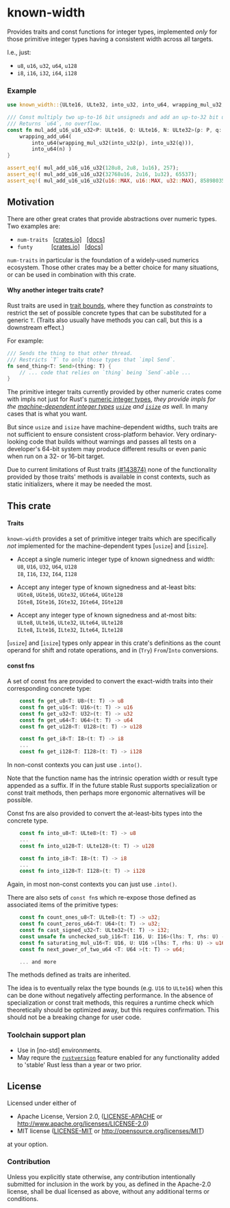 # known-width

Provides traits and const functions for integer types, implemented *only* for those primitive
integer types having a consistent width across all targets.

I.e., just:

- `u8`, `u16`, `u32`, `u64`, `u128`
- `i8`, `i16`, `i32`, `i64`, `i128`

### Example

```rust
use known_width::{ULte16, ULte32, into_u32, into_u64, wrapping_mul_u32, wrapping_add_u64};

/// Const multiply two up-to-16 bit unsigneds and add an up-to-32 bit unsigned.
/// Returns `u64`, no overflow.
const fn mul_add_u16_u16_u32<P: ULte16, Q: ULte16, N: ULte32>(p: P, q: Q, n: N) -> u64 {
    wrapping_add_u64(
        into_u64(wrapping_mul_u32(into_u32(p), into_u32(q))),
        into_u64(n) )
}

assert_eq!( mul_add_u16_u16_u32(128u8, 2u8, 1u16), 257);
assert_eq!( mul_add_u16_u16_u32(32768u16, 2u16, 1u32), 65537);
assert_eq!( mul_add_u16_u16_u32(u16::MAX, u16::MAX, u32::MAX), 8589803520);
```

## Motivation

There are other great crates that provide abstractions over numeric types. Two examples are:

- `num-traits`
  &nbsp; [\[crates.io\]](https://crates.io/crates/num-traits)
  &nbsp; [\[docs\]](https://docs.rs/num-traits/latest/num_traits/int/trait.PrimInt.html)
- `funty`
  &nbsp; &nbsp; &nbsp; &nbsp; &nbsp; [\[crates.io\]](https://crates.io/crates/funty)
  &nbsp; [\[docs\]](https://docs.rs/funty/latest/funty/trait.Integral.html#foreign-impls)

`num-traits` in particular is the foundation of a widely-used numerics ecosystem. Those other
crates may be a better choice for many situations, or can be used in combination with this crate.

#### Why another integer traits crate?

Rust traits are used in [trait bounds](https://doc.rust-lang.org/stable/book/ch10-02-traits.html
), where they function as *constraints* to restrict the set of possible concrete types that
can be substituted for a generic `T`. (Traits also usually have methods you can call, but this
is a downstream effect.)

For example:

```rust
/// Sends the thing to that other thread.
/// Restricts `T` to only those types that `impl Send`.
fn send_thing<T: Send>(thing: T) {
    // ... code that relies on `thing` being `Send`-able ...
}
```

The primitive integer traits currently provided by other numeric crates come with impls not just for
Rust's [numeric integer types](https://doc.rust-lang.org/stable/reference/types/numeric.html#integer-types
), *they provide impls for the [machine-dependent integer types](
https://doc.rust-lang.org/stable/reference/types/numeric.html#r-type.numeric.int.size
) [`usize`](https://doc.rust-lang.org/stable/reference/types/numeric.html#r-type.numeric.int.size.usize
) and [`isize`](https://doc.rust-lang.org/stable/reference/types/numeric.html#r-type.numeric.int.size.isize
) as well*. In many cases that is what you want.

But since `usize` and `isize` have machine-dependent widths, such traits are not sufficient to
ensure consistent cross-platform behavior. Very ordinary-looking code that builds without
warnings and passes all tests on a developer's 64-bit system may produce different results or
even panic when run on a 32- or 16-bit target.

Due to current limitations of Rust traits [(#143874)](
https://github.com/rust-lang/rust/issues/143874
) none of the functionality provided by those traits' methods is available in const contexts,
such as static initializers, where it may be needed the most.

## This crate

#### Traits

`known-width` provides a set of primitive integer traits which are specifically *not*
implemented for the machine-dependent types [`usize`] and [`isize`].

- Accept a single numeric integer type of known signedness and width:<br>
  `U8`, `U16`, `U32`, `U64`, `U128`<br>
  `I8`, `I16`, `I32`, `I64`, `I128`

- Accept any integer type of known signedness and at-least bits:<br>
  `UGte8`, `UGte16`, `UGte32`, `UGte64`, `UGte128`<br>
  `IGte8`, `IGte16`, `IGte32`, `IGte64`, `IGte128`

- Accept any integer type of known signedness and at-most bits:<br>
  `ULte8`, `ULte16`, `ULte32`, `ULte64`, `ULte128`<br>
  `ILte8`, `ILte16`, `ILte32`, `ILte64`, `ILte128`

[`usize`] and [`isize`] types only appear in this crate's definitions as the count operand
for shift and rotate operations, and in (`Try`) `From`/`Into` conversions.

#### const fns

A set of const fns are provided to convert the exact-width traits into their corresponding
concrete type:

```rust
    const fn get_u8<T: U8>(t: T) -> u8
    const fn get_u16<T: U16>(t: T) -> u16
    const fn get_u32<T: U32>(t: T) -> u32
    const fn get_u64<T: U64>(t: T) -> u64
    const fn get_u128<T: U128>(t: T) -> u128

    const fn get_i8<T: I8>(t: T) -> i8
    ...
    const fn get_i128<T: I128>(t: T) -> i128
```

In non-const contexts you can just use `.into()`.

Note that the function name has the intrinsic operation width or result type appended as
a suffix. If in the future stable Rust supports specialization or const trait methods, then
perhaps more ergonomic alternatives will be possible.

Const fns are also provided to convert the at-least-bits types into the concrete type.

```rust
    const fn into_u8<T: ULte8>(t: T) -> u8
    ...
    const fn into_u128<T: ULte128>(t: T) -> u128

    const fn into_i8<T: I8>(t: T) -> i8
    ...
    const fn into_i128<T: I128>(t: T) -> i128
```

Again, in most non-const contexts you can just use `.into()`.

There are also sets of `const fn`s which re-expose those defined as associated items
of the primitive types:

```rust
    const fn count_ones_u8<T: ULte8>(t: T) -> u32;
    const fn count_zeros_u64<T: U64>(t: T) -> u32;
    const fn cast_signed_u32<T: ULte32>(t: T) -> i32;
    const unsafe fn unchecked_sub_i16<T: I16, U: I16>(lhs: T, rhs: U) -> i16;
    const fn saturating_mul_u16<T: U16, U: U16 >(lhs: T, rhs: U) -> u16;
    const fn next_power_of_two_u64 <T: U64 >(t: T) -> u64;

    ... and more
```

The methods defined as traits are inherited.

The idea is to eventually relax the type bounds (e.g. `U16` to `ULte16`) when this
can be done without negatively affecting performance. In the absence of specialization or
const trait methods, this requires a runtime check which theoretically should be optimized
away, but this requires confirmation. This should not be a breaking change for user code.

### Toolchain support plan

- Use in [no-std] environments.
- May requre the [`rustversion`](https://docs.rs/rustversion/latest/rustversion/index.html)
  feature enabled for any functionality added to 'stable' Rust less than a year or two prior.

## License

Licensed under either of

 * Apache License, Version 2.0, ([LICENSE-APACHE](LICENSE-APACHE) or
   http://www.apache.org/licenses/LICENSE-2.0)
 * MIT license ([LICENSE-MIT](LICENSE-MIT) or
   http://opensource.org/licenses/MIT)

at your option.

### Contribution

Unless you explicitly state otherwise, any contribution intentionally
submitted for inclusion in the work by you, as defined in the Apache-2.0
license, shall be dual licensed as above, without any additional terms
or conditions.
